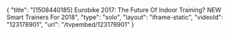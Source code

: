 {
    "title": "[1508440185] Eurobike 2017: The Future Of Indoor Training? NEW Smart Trainers For 2018",
    "type": "solo",
    "layout": "iframe-static",
    "videoId": "123178901",
    "url": "\/tvpembed\/123178901"
}